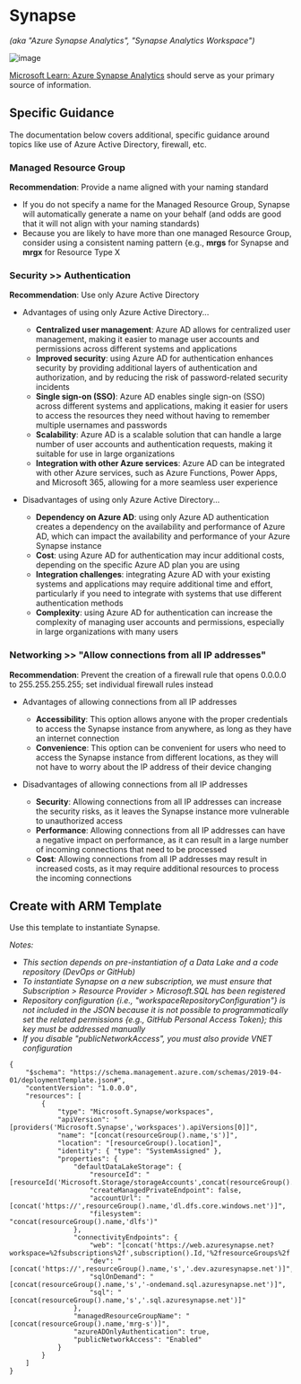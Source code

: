 # Synapse
_(aka "Azure Synapse Analytics", "Synapse Analytics Workspace")_

![image](https://user-images.githubusercontent.com/44923999/185975852-f21da095-6d6d-4259-86d8-6b199c9e3295.png)

[Microsoft Learn: Azure Synapse Analytics](https://learn.microsoft.com/en-us/azure/synapse-analytics/) should serve as your primary source of information.

## Specific Guidance
The documentation below covers additional, specific guidance around topics like use of Azure Active Directory, firewall, etc.

### Managed Resource Group
**Recommendation**: Provide a name aligned with your naming standard

* If you do not specify a name for the Managed Resource Group, Synapse will automatically generate a name on your behalf (and odds are good that it will not align with your naming standards)
* Because you are likely to have more than one managed Resource Group, consider using a consistent naming pattern {e.g., **<UseCase>mrgs** for Synapse and **<UseCase>mrgx** for Resource Type X

### Security >> Authentication
**Recommendation**: Use only Azure Active Directory
 
* Advantages of using only Azure Active Directory...
  * **Centralized user management**: Azure AD allows for centralized user management, making it easier to manage user accounts and permissions across different systems and applications
  * **Improved security**: using Azure AD for authentication enhances security by providing additional layers of authentication and authorization, and by reducing the risk of password-related security incidents
  * **Single sign-on (SSO)**: Azure AD enables single sign-on (SSO) across different systems and applications, making it easier for users to access the resources they need without having to remember multiple usernames and passwords
  * **Scalability**: Azure AD is a scalable solution that can handle a large number of user accounts and authentication requests, making it suitable for use in large organizations
  * **Integration with other Azure services**: Azure AD can be integrated with other Azure services, such as Azure Functions, Power Apps, and Microsoft 365, allowing for a more seamless user experience

* Disadvantages of using only Azure Active Directory...
  * **Dependency on Azure AD**: using only Azure AD authentication creates a dependency on the availability and performance of Azure AD, which can impact the availability and performance of your Azure Synapse instance
  * **Cost**: using Azure AD for authentication may incur additional costs, depending on the specific Azure AD plan you are using
  * **Integration challenges**: integrating Azure AD with your existing systems and applications may require additional time and effort, particularly if you need to integrate with systems that use different authentication methods
  * **Complexity**: using Azure AD for authentication can increase the complexity of managing user accounts and permissions, especially in large organizations with many users

### Networking >> "**Allow connections from all IP addresses**"
**Recommendation**: Prevent the creation of a firewall rule that opens 0.0.0.0 to 255.255.255.255; set individual firewall rules instead
  
* Advantages of allowing connections from all IP addresses
  * **Accessibility**: This option allows anyone with the proper credentials to access the Synapse instance from anywhere, as long as they have an internet connection
  * **Convenience**: This option can be convenient for users who need to access the Synapse instance from different locations, as they will not have to worry about the IP address of their device changing

* Disadvantages of allowing connections from all IP addresses
  * **Security**: Allowing connections from all IP addresses can increase the security risks, as it leaves the Synapse instance more vulnerable to unauthorized access
  * **Performance**: Allowing connections from all IP addresses can have a negative impact on performance, as it can result in a large number of incoming connections that need to be processed
  * **Cost**: Allowing connections from all IP addresses may result in increased costs, as it may require additional resources to process the incoming connections

## Create with ARM Template
Use this template to instantiate Synapse.
  
_Notes:_<br>
*	_This section depends on pre-instantiation of a Data Lake and a code repository (DevOps or GitHub)_
*	_To instantiate Synapse on a new subscription, we must ensure that Subscription > Resource Provider > Microsoft.SQL has been registered_
*	_Repository configuration {i.e., "workspaceRepositoryConfiguration"} is not included in the JSON because it is not possible to programmatically set the related permissions {e.g., GitHub Personal Access Token}; this key must be addressed manually_
*	_If you disable "publicNetworkAccess", you must also provide VNET configuration_

  ```
  {
      "$schema": "https://schema.management.azure.com/schemas/2019-04-01/deploymentTemplate.json#",
      "contentVersion": "1.0.0.0",
      "resources": [
          {
              "type": "Microsoft.Synapse/workspaces",
              "apiVersion": "[providers('Microsoft.Synapse','workspaces').apiVersions[0]]",
              "name": "[concat(resourceGroup().name,'s')]",
              "location": "[resourceGroup().location]",
              "identity": { "type": "SystemAssigned" },
              "properties": {
                  "defaultDataLakeStorage": {
                      "resourceId": "[resourceId('Microsoft.Storage/storageAccounts',concat(resourceGroup().name,'dl'))]",
                      "createManagedPrivateEndpoint": false,
                      "accountUrl": "[concat('https://',resourceGroup().name,'dl.dfs.core.windows.net')]",
                      "filesystem": "concat(resourceGroup().name,'dlfs')"
                  },
                  "connectivityEndpoints": {
                      "web": "[concat('https://web.azuresynapse.net?workspace=%2fsubscriptions%2f',subscription().Id,'%2fresourceGroups%2f',resourceGroup().name,'%2fproviders%2fMicrosoft.Synapse%2fworkspaces%2f',resourceGroup().name,'s')]",
                      "dev": "[concat('https://',resourceGroup().name,'s','.dev.azuresynapse.net')]",
                      "sqlOnDemand": "[concat(resourceGroup().name,'s','-ondemand.sql.azuresynapse.net')]",
                      "sql": "[concat(resourceGroup().name,'s','.sql.azuresynapse.net')]"
                  },
                  "managedResourceGroupName": "[concat(resourceGroup().name,'mrg-s')]",
                  "azureADOnlyAuthentication": true,
                  "publicNetworkAccess": "Enabled"
              }
          }
      ]
  }
  ```
